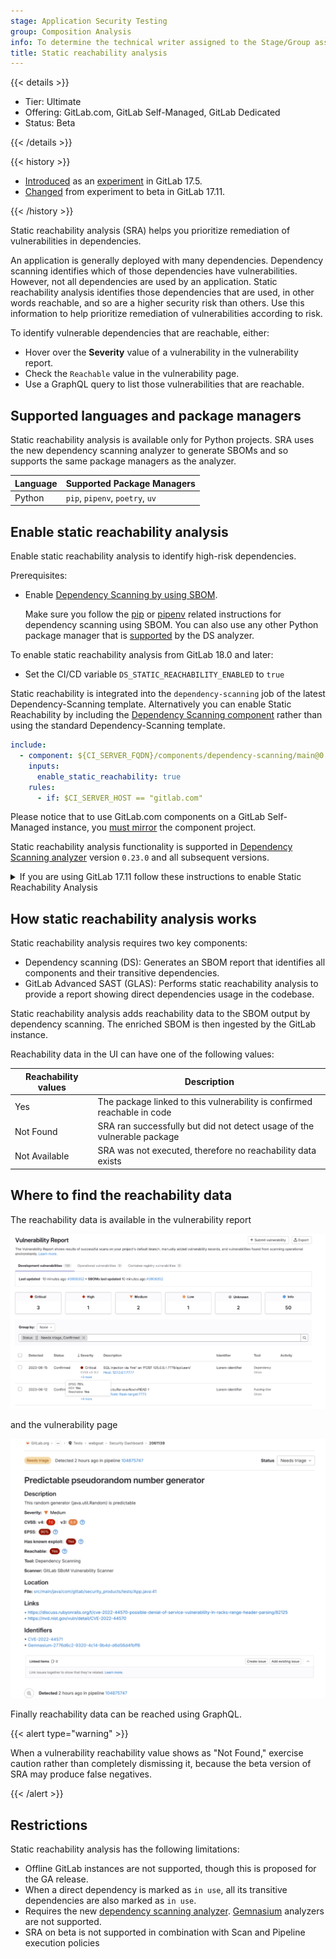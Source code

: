 ```yaml
---
stage: Application Security Testing
group: Composition Analysis
info: To determine the technical writer assigned to the Stage/Group associated with this page, see https://handbook.gitlab.com/handbook/product/ux/technical-writing/#assignments
title: Static reachability analysis
---
```


{{< details >}}

- Tier: Ultimate
- Offering: GitLab.com, GitLab Self-Managed, GitLab Dedicated
- Status: Beta

{{< /details >}}

{{< history >}}

- [Introduced](https://gitlab.com/groups/gitlab-org/-/epics/14177) as an [experiment](../../../policy/development_stages_support.md) in GitLab 17.5.
- [Changed](https://gitlab.com/groups/gitlab-org/-/epics/15781) from experiment to beta in GitLab 17.11.

{{< /history >}}

Static reachability analysis (SRA) helps you prioritize remediation of vulnerabilities in dependencies.

An application is generally deployed with many dependencies. Dependency scanning identifies which of
those dependencies have vulnerabilities. However, not all dependencies are used by an application.
Static reachability analysis identifies those dependencies that are used, in other words reachable,
and so are a higher security risk than others. Use this information to help prioritize remediation
of vulnerabilities according to risk.

To identify vulnerable dependencies that are reachable, either:

- Hover over the **Severity** value of a vulnerability in the vulnerability report.
- Check the `Reachable` value in the vulnerability page.
- Use a GraphQL query to list those vulnerabilities that are reachable.

## Supported languages and package managers

Static reachability analysis is available only for Python projects. SRA uses the new dependency
scanning analyzer to generate SBOMs and so supports the same package managers as the analyzer.

| Language | Supported Package Managers |
|----------|----------------------------|
| Python   | `pip`, `pipenv`, `poetry`, `uv` |

## Enable static reachability analysis

Enable static reachability analysis to identify high-risk dependencies.

Prerequisites:

- Enable [Dependency Scanning by using SBOM](dependency_scanning_sbom/_index.md#configuration).

  Make sure you follow the [pip](dependency_scanning_sbom/_index.md#pip) or [pipenv](dependency_scanning_sbom/_index.md#pipenv)
  related instructions for dependency scanning using SBOM. You can also use any other Python package manager that is [supported](https://gitlab.com/gitlab-org/security-products/analyzers/dependency-scanning#supported-files) by the DS analyzer.

To enable static reachability analysis from GitLab 18.0 and later:

- Set the CI/CD variable `DS_STATIC_REACHABILITY_ENABLED` to `true`

Static reachability is integrated into the `dependency-scanning` job of the latest Dependency-Scanning template.
Alternatively you can enable Static Reachability by including the [Dependency Scanning component](https://gitlab.com/components/dependency-scanning) rather than using the standard Dependency-Scanning template.

```yaml
include:
  - component: ${CI_SERVER_FQDN}/components/dependency-scanning/main@0
    inputs:
      enable_static_reachability: true
    rules:
      - if: $CI_SERVER_HOST == "gitlab.com"
```

Please notice that to use GitLab.com components on a GitLab Self-Managed instance, you [must mirror](../../../ci/components/_index.md#use-a-gitlabcom-component-on-gitlab-self-managed) the component project.

Static reachability analysis functionality is supported in [Dependency Scanning analyzer](https://gitlab.com/gitlab-org/security-products/analyzers/dependency-scanning) version `0.23.0` and all subsequent versions.

<details><summary>If you are using GitLab 17.11 follow these instructions to enable Static Reachability Analysis</summary>

- Make sure you extend `dependency-scanning-with-reachability` needs section to depend on the build job that creates the artifact required by the DS analyzer.

```yaml
stages:
  - build
  - test

include:
  - template: Jobs/Dependency-Scanning.latest.gitlab-ci.yml

variables:
  DS_STATIC_REACHABILITY_ENABLED: true
  DS_ENFORCE_NEW_ANALYZER: true

# create job required by the DS analyzer to create pipdeptree.json
# https://docs.gitlab.com/user/application_security/dependency_scanning/dependency_scanning_sbom/#pip
create:
  stage: build
  image: "python:latest"
  script:
    - "pip install -r requirements.txt"
    - "pip install pipdeptree"
    - "pipdeptree --json > pipdeptree.json"
  artifacts:
    when: on_success
    access: developer
    paths: ["**/pipdeptree.json"]

dependency-scanning-with-reachability:
  needs:
    - job: gitlab-static-reachability
      optional: true
      artifacts: true
    - job: create
      optional: true
      artifacts: true
```

Static reachability in 17.11 introduces two key jobs:

- `gitlab-static-reachability`: Performs Static Reachability Analysis (SRA) on your Python files.
- `dependency-scanning-with-reachability`: Executes dependency scanning and generates an SBOM report enriched with reachability data. This job requires the artifact output from the `gitlab-static-reachability` job.

{{< alert type="note" >}}

When you enable static reachability feature for non-Python projects, the
`gitlab-static-reachability` job will fail but won't break your pipeline, because it's configured to
allow failures. In such cases, the `dependency-scanning-with-reachability` job will perform standard
dependency scanning without adding reachability data to the SBOM.

{{< /alert >}}

</details>

## How static reachability analysis works

Static reachability analysis requires two key components:

- Dependency scanning (DS): Generates an SBOM report that identifies all components and their transitive dependencies.
- GitLab Advanced SAST (GLAS): Performs static reachability analysis to provide a report showing direct dependencies usage in the codebase.

Static reachability analysis adds reachability data to the SBOM output by dependency scanning. The enriched SBOM is then ingested by the GitLab instance.

Reachability data in the UI can have one of the following values:

| Reachability values | Description                                                               |
|---------------------|---------------------------------------------------------------------------|
| Yes                 | The package linked to this vulnerability is confirmed reachable in code   |
| Not Found           | SRA ran successfully but did not detect usage of the vulnerable package   |
| Not Available       | SRA was not executed, therefore no reachability data exists               |

## Where to find the reachability data

The reachability data is available in the vulnerability report

![Reachability on the vulnerability report](img/sr_vulnerability_report_v17_11.png)

and the vulnerability page

![Reachability on the vulnerability page](img/sr_vulnerability_page_v17_11.png)

Finally reachability data can be reached using GraphQL.

{{< alert type="warning" >}}

When a vulnerability reachability value shows as "Not Found," exercise caution rather than completely dismissing it, because the beta version of SRA may produce false negatives.

{{< /alert >}}

## Restrictions

Static reachability analysis has the following limitations:

- Offline GitLab instances are not supported, though this is proposed for the GA release.
- When a direct dependency is marked as `in use`, all its transitive dependencies are also marked as `in use`.
- Requires the new [dependency scanning analyzer](https://gitlab.com/gitlab-org/security-products/analyzers/dependency-scanning). [Gemnasium](https://gitlab.com/gitlab-org/security-products/analyzers/gemnasium) analyzers are not supported.
- SRA on beta is not supported in combination with Scan and Pipeline execution policies
